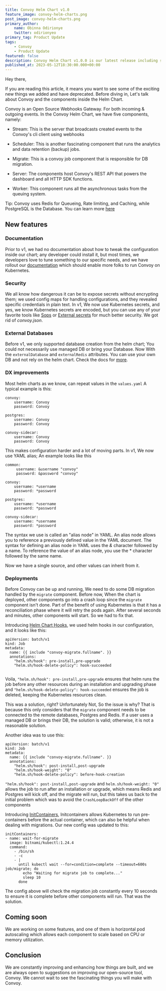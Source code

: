 ```yaml
---
title: Convoy Helm Chart v1.0
feature_image: convoy-helm-charts.png
post_image: convoy-helm-charts.png
primary_author:
    name: Obinna Odirionye
    twitter: odirionyeo
primary_tag: Product Update
tags:
    - Convoy
    - Product Update
featured: false
description: Convoy Helm Chart v1.0.0 is our latest release including so many exciting features - Documentation, DX Improvements, and so much more. In this blog post, we share these updates and what you can expect from Convoy Helm Chart v1.1.0
published_at: 2023-05-12T18:30:00.000+00:00
---
```


Hey there, 

If you are reading this article, it means you want to see some of the exciting new things we added and have deprecated. Before diving in, Let's talk about Convoy and the components inside the Helm Chart.

Convoy is an Open Source Webhooks Gateway. For both incoming & outgoing events. In the Convoy Helm Chart, we have five components, namely:

- Stream: This is the server that broadcasts created events to the Convoy's cli  client using webhooks

- Scheduler: This is another fascinating component that runs the analytics and data retention (backup) jobs.

- Migrate: This is a convoy job component that is responsible for DB migration.

- Server: The components host Convoy's REST API that powers the dashboard and all HTTP SDK functions.

- Worker: This component runs all the asynchronous tasks from the queuing system.

Tip: Convoy uses Redis for Queueing, Rate limiting, and Caching, while PostgreSQL is the Database. You can learn more [here](https://getconvoy.io/docs/deploy/architecture/#components)

## New features

### Documentation
Prior to v1, we had no documentation about how to tweak the configuration inside our chart; any developer could install it, but most times, we developers love to tune something to our specific needs, and we have rollout our [documentation](https://github.com/frain-dev/helm-charts#convoy) which should enable more folks to run Convoy on Kubernetes.

### Security
We all know how dangerous it can be to expose secrets without encrypting them; we used config maps for handling configurations, and they revealed specific credentials in plain text. In v1, We now use Kubernetes secrets, and yes, we know Kubernetes secrets are encoded, but you can use any of your favorite tools like [Sops](https://fluxcd.io/flux/guides/mozilla-sops/) or [External secrets](https://github.com/external-secrets/external-secrets) for much better security. We got rid of *convoy.json*.

### External Databases
Before v1, we only supported database creation from the helm chart; You could not necessarily use managed DB or bring your Database. Now With the `externalDatabase` and `externalRedis` attributes. You can use your own DB and not rely on the helm chart. Check the docs for [more](https://github.com/frain-dev/helm-charts/blob/main/README.md).


### DX improvements
Most helm charts as we know, can repeat values in the `values.yaml` A typical example is this:

```shell
convoy:
    username: Convoy
    password: Convoy

postgres:
    username: Convoy
    password: Convoy

convoy-sidecar:
    username: Convoy
    password: Convoy
```

This makes configuration harder and a lot of moving parts. In v1, We now use YAML alias; An example looks like this

```shell
common:
     username: &username "convoy"
     password: &password "convoy"

convoy:
    username: *username
    password: *password

postgres:
    username: *username
    password: *password

convoy-sidecar:
    username: *username
    password: *password
```

The syntax we use is called an "alias node" in YAML. An alias node allows you to reference a previously defined value in the YAML document. The syntax for defining an alias node in YAML uses the *&* character followed by a name. To reference the value of an alias node, you use the * character followed by the same name.

Now we have a single source, and other values can inherit from it.

### Deployments
Before Convoy can be up and running, We need to do some DB migration handled by the `migrate` component. Before now, When the chart is deployed, other components go into a crash loop since the `migrate` component isn't done. Part of the benefit of using Kubernetes is that it has a reconciliation phase where it will retry the pods again. After several seconds and minutes, other components will start. So we had to fix that.

Introducing [Helm Chart Hooks](https://helm.sh/docs/topics/charts_hooks/), we used helm hooks in our configuration, and it looks like this:

```shell
apiVersion: batch/v1
kind: Job
metadata:
  name: {{ include "convoy-migrate.fullname". }}
  annotations:
    "helm.sh/hook": pre-install,pre-upgrade
    "helm.sh/hook-delete-policy": hook-succeeded
    
```
Voila, `"helm.sh/hook": pre-install,pre-upgrade` ensures that helm runs the job before any other resources during an installation and upgrading phase and `"helm.sh/hook-delete-policy": hook-succeeded` ensures the job is deleted,  keeping the Kubernetes resources clean.

This was a solution, right? Unfortunately Not, So the issue is why? That is because this only considers that the `migrate` component needs to be connected to the remote databases, Postgres and Redis. If a user uses a managed DB or brings their DB, the solution is valid; otherwise, it is not a reasonable solution.


Another idea was to use this:

```shell
apiVersion: batch/v1
kind: Job
metadata:
  name: {{ include "convoy-migrate.fullname". }}
  annotations:
    "helm.sh/hook": post-install,post-upgrade
    "helm.sh/hook-weight": "0"
    "helm.sh/hook-delete-policy": before-hook-creation
```

`"helm.sh/hook": post-install,post-upgrade` and  `helm.sh/hook-weight: "0"` allows the job to run after an installation or upgrade, which means Redis and Postgres will kick off, and the migrate will run, but this takes us back to the initial problem which was to avoid the `CrashLoopBackOff` of the other components

Introducing [InitContainers](https://kubernetes.io/docs/concepts/workloads/pods/init-containers/), Initcontainers allows Kubernetes to run pre-containers before the actual container, which can also be helpful when dealing with migrations. Our new config was updated to this:

```shell
initContainers:
- name: wait-for-migrate
  image: bitnami/kubectl:1.24.4
  command:
    - /bin/sh
    - -c
    - |
      until kubectl wait --for=condition=complete --timeout=600s job/migrate; do
        echo "Waiting for migrate job to complete..."
        sleep 10
      done
```

The config above will check the migration job constantly every 10 seconds to ensure it is complete before other components will run. That was the solution.

## Coming soon
We are working on some features, and one of them is horizontal pod autoscaling which allows each component to scale based on CPU or memory utilization.

## Conclusion
We are constantly improving and enhancing how things are built, and we are always open to suggestions on improving our open-source tool, Convoy. We cannot wait to see the fascinating things you will make with Convoy. 
